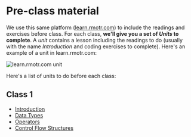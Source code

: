 # Pre-class material

We use this same platform ([learn.rmotr.com](http://learn.rmotr.com/)) to include the readings and exercises before class. For each class, **we'll give you a set of _Units_ to complete**. A _unit_ contains a lesson including the readings to do (usually with the name _Introduction_ and coding exercises to complete). Here's an example of a unit in learn.rmotr.com: 

![learn.rmotr.com unit](http://i.imgur.com/a7vWBXc.png)

Here's a list of units to do before each class:

## Class 1

 * [Introduction](http://learn.rmotr.com/python/advanced-python-programming-class-material/introduction/introduction)
 * [Data Types](http://learn.rmotr.com/python/advanced-python-programming-class-material/data-types/introduction)
 * [Operators](http://learn.rmotr.com/python/advanced-python-programming-class-material/operators/introduction)
 * [Control Flow Structures](http://learn.rmotr.com/python/advanced-python-programming-class-material/control-flow-structures/introduction)
